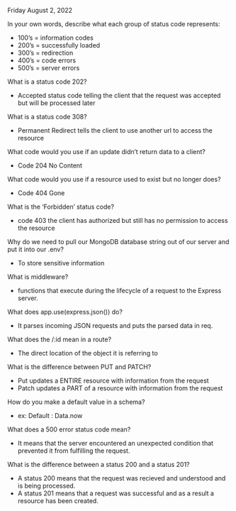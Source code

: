 Friday August 2, 2022

In your own words, describe what each group of status code represents:

- 100’s = information codes
- 200’s = successfully loaded
- 300’s = redirection 
- 400’s = code errors
- 500’s = server errors

What is a status code 202?
- Accepted status code telling the client that the request was accepted but will be processed later


What is a status code 308?
- Permanent Redirect tells the client to use another url to access the resource


What code would you use if an update didn’t return data to a client?
- Code 204 No Content


What code would you use if a resource used to exist but no longer does?
- Code 404 Gone


What is the ‘Forbidden’ status code?
- code 403 the client has authorized but still has no permission to access the resource


Why do we need to pull our MongoDB database string out of our server and put it into our .env?
- To store sensitive information 


What is middleware?
- functions that execute during the lifecycle of a request to the Express server.


What does app.use(express.json()) do?
-  It parses incoming JSON requests and puts the parsed data in req.


What does the /:id mean in a route?
- The direct location of the object it is referring to


What is the difference between PUT and PATCH?
- Put updates a ENTIRE resource with information from the request
- Patch updates a PART of a resource with information from the request


How do you make a default value in a schema?
- ex: Default : Data.now


What does a 500 error status code mean?
- It means that the server encountered an unexpected condition that prevented it from fulfilling the request.


What is the difference between a status 200 and a status 201?
- A status 200 means that the request was recieved and understood and is being processed.
- A status 201 means that a request was successful and as a result a resource has been created.

